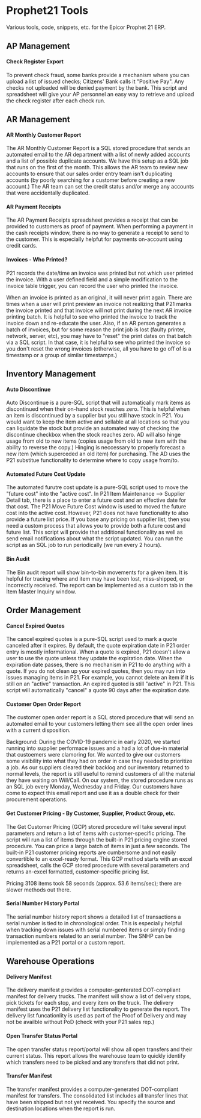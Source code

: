 # Prophet21 Tools
Various tools, code, snippets, etc. for the Epicor Prophet 21 ERP.

## AP Management

#### Check Register Export

To prevent check fraud, some banks provide a mechanism where you can upload a list of issued checks; Citizens' Bank calls it "Positive Pay". Any checks not uploaded will be denied payment by the bank. This script and spreadsheet will give your AP personnel an easy way to retrieve and upload the check register after each check run.

## AR Management

#### AR Monthly Customer Report

The AR Monthly Customer Report is a SQL stored procedure that sends an automated email to the AR department with a list of newly added accounts and a list of possible duplicate accounts. We have this setup as a SQL job that runs on the first of the month. This allows the AR team to review new accounts to ensure that our sales order entry team isn't duplicating accounts (by poorly searching for a customer before creating a new account.) The AR team can set the credit status and/or merge any accounts that were accidentally duplicated.

#### AR Payment Receipts

The AR Payment Receipts spreadsheet provides a receipt that can be provided to customers as proof of payment. When performing a payment in the cash receipts window, there is no way to generate a receipt to send to the customer. This is especially helpfut for payments on-account using credit cards.

#### Invoices - Who Printed?

P21 records the date/time an invoice was printed but not which user printed the invoice. With a user defined field and a simple modification to the invoice table trigger, you can record the user who printed the invoice.

When an invoice is printed as an original, it will never print again. There are times when a user will print preview an invoice not realizing that P21 marks the invoice printed and that invoice will not print during the next AR invoice printing batch. It is helpful to see who printed the invoice to track the invoice down and re-educate the user. Also, if an AR person generates a batch of invoices, but for some reason the print job is lost (faulty printer, network, server, etc), you may have to "reset" the print dates on that batch via a SQL script. In that case, it is helpful to see who printed the invoice so you don't reset the wrong invoices (otherwise, all you have to go off of is a timestamp or a group of similar timestamps.)

## Inventory Management

#### Auto Discontinue

Auto Discontinue is a pure-SQL script that will automatically mark items as discontinued when their on-hand stock reaches zero. This is helpful when an item is discontinued by a supplier but you still have stock in P21. You would want to keep the item active and sellable at all locations so that you can liquidate the stock but provide an automated way of checking the discontinue checkbox when the stock reaches zero. AD will also hinge usage from old to new items (copies usage from old to new item with the ability to reverse the copy.) Hinging is neccessary to properly forecast a new item (which superceded an old item) for purchasing. The AD uses the P21 substitue functionality to determine where to copy usage from/to.

#### Automated Future Cost Update

The automated furutre cost update is a pure-SQL script used to move the "future cost" into the "active cost". In P21 Item Maintenance --> Supplier Detail tab, there is a place to enter a future cost and an effective date for that cost. The P21 Move Future Cost window is used to moved the future cost into the active cost. However, P21 does not have functionality to also provide a future list price. If you base any pricing on supplier list, then you need a custom process that allows you to provide both a future cost and future list. This script will provide that additional functionality as well as send email notifications about what the script updated. You can run the script as an SQL job to run periodically (we run every 2 hours).

#### Bin Audit

The Bin audit report will show bin-to-bin movements for a given item. It is helpful for tracing where and item may have been lost, miss-shipped, or incorrectly received. The report can be implemented as a custom tab in the Item Master Inquiry window.

## Order Management

#### Cancel Expired Quotes

The cancel expired quotes is a pure-SQL script used to mark a quote canceled after it expires. By default, the quote expiration date in P21 order entry is mostly informational. When a quote is expired, P21 doesn't allow a user to use the quote unless they update the expiration date. When the expiration date passes, there is no mechanism in P21 to do anything with a quote. If you do not clean up your expired quotes, then you may run into issues managing items in P21. For example, you cannot delete an item if it is still on an "active" transaction. An expired quoted is still "active" in P21. This script will automatically "cancel" a quote 90 days after the expiration date.

#### Customer Open Order Report

The customer open order report is a SQL stored procedure that will send an automated email to your customers letting them see all the open order lines with a current disposition.

Background: During the COVID-19 pandemic in early 2020, we started running into supplier performace issues and a had a lot of due-in material that custoemers were clamoring for. We wanted to give our customers some visibility into what they had on order in case they needed to prioritize a job. As our suppliers cleared their backlog and our inventory returned to normal levels, the report is still useful to remind customers of all the material they have waiting on Will/Call. On our system, the stored procedure runs as an SQL job every Monday, Wednesday and Friday. Our customers have come to expect this email report and use it as a double check for their procurement operations.

#### Get Customer Pricing - By Customer, Supplier, Product Group, etc.

The Get Customer Pricing (GCP) stored procedure will take several input parameters and return a list of items with customer-specific pricing. The script will run a list of items through the  built-in P21 pricing engine stored procedure. You can price a large batch of items in just a few seconds. The built-in P21 customer pricing reports are cumbersome and not easily convertible to an excel-ready format. This GCP method starts with an excel spreadsheet, calls the GCP stored procedure with several parameters and returns an-excel formatted, customer-specific pricing list. 

Pricing 3108 items took 58 seconds (approx. 53.6 items/sec); there are slower methods out there.

#### Serial Number History Portal

The serial number history report shows a detailed list of transactions a serial number is tied to in chronological order. This is especially helpful when tracking down issues with serial numbered items or simply finding transaction numbers related to an serial number. The SNHP can be implemented as a P21 portal or a custom report.

## Warehouse Operations

#### Delivery Manifest

The delivery manifest provides a computer-genterated DOT-compliant manifest for delivery trucks. The manifest will show a list of delivery stops, pick tickets for each stop, and every item on the truck. The delivery manifest uses the P21 delivery list functionality to generate the report. The delivery list funcationlity is used as part of the Proof of Delivery and may not be availble without PoD (check with your P21 sales rep.)

#### Open Transfer Status Portal

The open transfer status report/portal will show all open transfers and their current status. This report allows the warehouse team to quickly identify which transfers need to be picked and any transfers that did not print.

#### Transfer Manifest

The transfer manifest provides a computer-generated DOT-compliant manifest for transfers. The consolidated list includes all transfer lines that have been shipped but not yet received. You specify the source and destination locations when the report is run.


